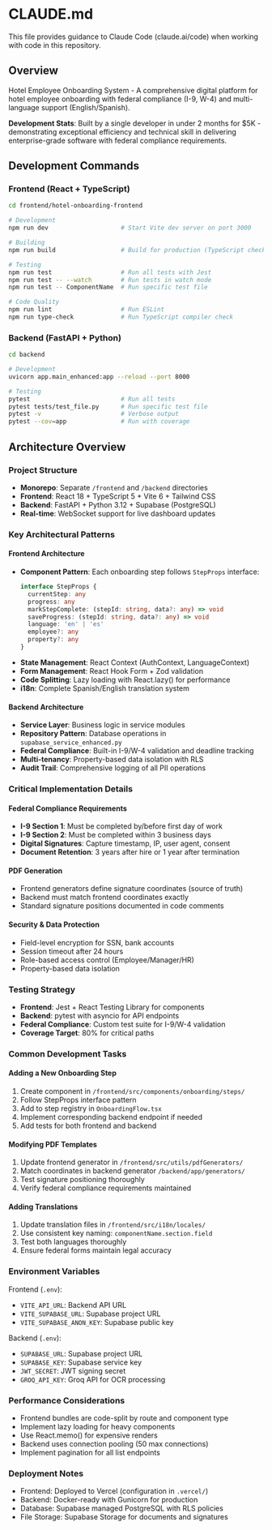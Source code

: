 # CLAUDE.md

This file provides guidance to Claude Code (claude.ai/code) when working with code in this repository.

## Overview

Hotel Employee Onboarding System - A comprehensive digital platform for hotel employee onboarding with federal compliance (I-9, W-4) and multi-language support (English/Spanish).

**Development Stats**: Built by a single developer in under 2 months for $5K - demonstrating exceptional efficiency and technical skill in delivering enterprise-grade software with federal compliance requirements.

## Development Commands

### Frontend (React + TypeScript)
```bash
cd frontend/hotel-onboarding-frontend

# Development
npm run dev                    # Start Vite dev server on port 3000

# Building
npm run build                  # Build for production (TypeScript check + Vite build)

# Testing
npm run test                   # Run all tests with Jest
npm run test -- --watch        # Run tests in watch mode
npm run test -- ComponentName  # Run specific test file

# Code Quality
npm run lint                   # Run ESLint
npm run type-check             # Run TypeScript compiler check
```

### Backend (FastAPI + Python)
```bash
cd backend

# Development
uvicorn app.main_enhanced:app --reload --port 8000

# Testing
pytest                         # Run all tests
pytest tests/test_file.py      # Run specific test file
pytest -v                      # Verbose output
pytest --cov=app               # Run with coverage
```

## Architecture Overview

### Project Structure
- **Monorepo**: Separate `/frontend` and `/backend` directories
- **Frontend**: React 18 + TypeScript 5 + Vite 6 + Tailwind CSS
- **Backend**: FastAPI + Python 3.12 + Supabase (PostgreSQL)
- **Real-time**: WebSocket support for live dashboard updates

### Key Architectural Patterns

#### Frontend Architecture
- **Component Pattern**: Each onboarding step follows `StepProps` interface:
  ```typescript
  interface StepProps {
    currentStep: any
    progress: any
    markStepComplete: (stepId: string, data?: any) => void
    saveProgress: (stepId: string, data?: any) => void
    language: 'en' | 'es'
    employee?: any
    property?: any
  }
  ```
- **State Management**: React Context (AuthContext, LanguageContext)
- **Form Management**: React Hook Form + Zod validation
- **Code Splitting**: Lazy loading with React.lazy() for performance
- **i18n**: Complete Spanish/English translation system

#### Backend Architecture
- **Service Layer**: Business logic in service modules
- **Repository Pattern**: Database operations in `supabase_service_enhanced.py`
- **Federal Compliance**: Built-in I-9/W-4 validation and deadline tracking
- **Multi-tenancy**: Property-based data isolation with RLS
- **Audit Trail**: Comprehensive logging of all PII operations

### Critical Implementation Details

#### Federal Compliance Requirements
- **I-9 Section 1**: Must be completed by/before first day of work
- **I-9 Section 2**: Must be completed within 3 business days
- **Digital Signatures**: Capture timestamp, IP, user agent, consent
- **Document Retention**: 3 years after hire or 1 year after termination

#### PDF Generation
- Frontend generators define signature coordinates (source of truth)
- Backend must match frontend coordinates exactly
- Standard signature positions documented in code comments

#### Security & Data Protection
- Field-level encryption for SSN, bank accounts
- Session timeout after 24 hours
- Role-based access control (Employee/Manager/HR)
- Property-based data isolation

### Testing Strategy
- **Frontend**: Jest + React Testing Library for components
- **Backend**: pytest with asyncio for API endpoints
- **Federal Compliance**: Custom test suite for I-9/W-4 validation
- **Coverage Target**: 80% for critical paths

### Common Development Tasks

#### Adding a New Onboarding Step
1. Create component in `/frontend/src/components/onboarding/steps/`
2. Follow StepProps interface pattern
3. Add to step registry in `OnboardingFlow.tsx`
4. Implement corresponding backend endpoint if needed
5. Add tests for both frontend and backend

#### Modifying PDF Templates
1. Update frontend generator in `/frontend/src/utils/pdfGenerators/`
2. Match coordinates in backend generator `/backend/app/generators/`
3. Test signature positioning thoroughly
4. Verify federal compliance requirements maintained

#### Adding Translations
1. Update translation files in `/frontend/src/i18n/locales/`
2. Use consistent key naming: `componentName.section.field`
3. Test both languages thoroughly
4. Ensure federal forms maintain legal accuracy

### Environment Variables

Frontend (`.env`):
- `VITE_API_URL`: Backend API URL
- `VITE_SUPABASE_URL`: Supabase project URL
- `VITE_SUPABASE_ANON_KEY`: Supabase public key

Backend (`.env`):
- `SUPABASE_URL`: Supabase project URL
- `SUPABASE_KEY`: Supabase service key
- `JWT_SECRET`: JWT signing secret
- `GROQ_API_KEY`: Groq API for OCR processing

### Performance Considerations
- Frontend bundles are code-split by route and component type
- Implement lazy loading for heavy components
- Use React.memo() for expensive renders
- Backend uses connection pooling (50 max connections)
- Implement pagination for all list endpoints

### Deployment Notes
- Frontend: Deployed to Vercel (configuration in `.vercel/`)
- Backend: Docker-ready with Gunicorn for production
- Database: Supabase managed PostgreSQL with RLS policies
- File Storage: Supabase Storage for documents and signatures
